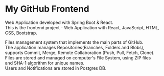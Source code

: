 # My GitHub Frontend

Web Application developed with Spring Boot & React.  
This is the frontend project - Web Application with React, JavaScript, HTML, CSS, Bootstrap.  

Files management system that implements the main parts of GitHub.  
The application manages Repositories(Branches, Folders and Blobs), supports Commit, Merge, Remote Collaboration (Push, Pull, Fetch, Clone).  
Files are stored and managed on computer's File System, using ZIP files and SHA-1 algorithm for unique names.  
Users and Notifications are stored in Postgres DB.